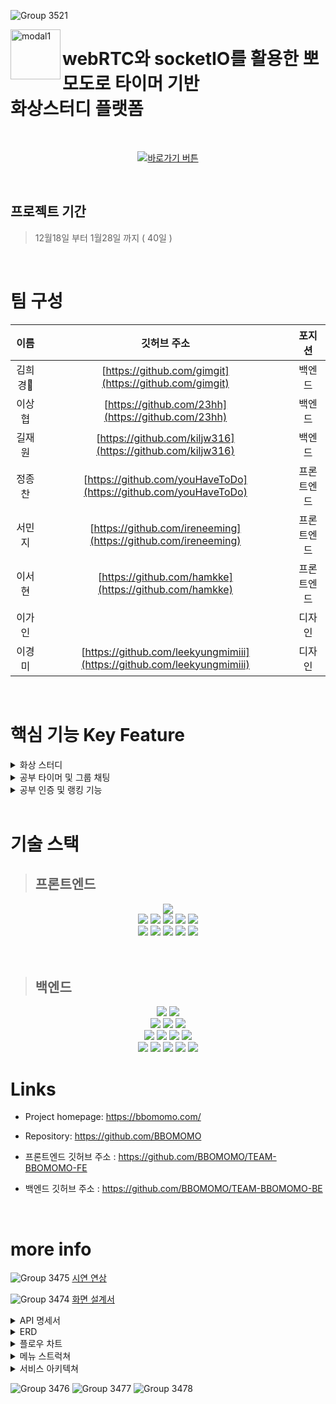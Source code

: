 ![Group 3521](https://user-images.githubusercontent.com/63698668/151089660-ee990ae6-6c70-40f8-a872-68687c05a6b9.png)

<!-- 서비스 간략설명  -->

<img width="80" alt="modal1" src="https://user-images.githubusercontent.com/87928719/151091148-ea42c383-d8b0-453f-a2da-e852340e3cdc.png" align="left">
<h1 align="left"> webRTC와 socketIO를 활용한 뽀모도로 타이머 기반<br/>화상스터디 플랫폼</h1>

<br>

<center>

[![바로가기 버튼](https://user-images.githubusercontent.com/63698668/151119816-1f14496c-84a5-4401-a840-6a376e51731f.png)](https://bbomomo.com/)

</center>

<br>


## 프로젝트 기간
>12월18일 부터 1월28일 까지 ( 40일 )

<br>

# 팀 구성
| 이름     | 깃허브 주소                                                | 포지션     |
|:--------:|:----------------------------------------------------------:|:-----------:|
| 김희경🔰 | [https://github.com/gimgit](https://github.com/gimgit)                     | 백엔드     |
| 이상협   | [https://github.com/23hh](https://github.com/23hh)                     | 백엔드     |
| 길재원   | [https://github.com/kiljw316](https://github.com/kiljw316) | 백엔드     |
| 정종찬   | [https://github.com/youHaveToDo](https://github.com/youHaveToDo)                     | 프론트엔드 |
| 서민지   | [https://github.com/ireneeming](https://github.com/ireneeming)                     | 프론트엔드 |
| 이서현   | [https://github.com/hamkke](https://github.com/hamkke)                     | 프론트엔드 |
| 이가인   | []()                     | 디자인 |
| 이경미   | [https://github.com/leekyungmimiii](https://github.com/leekyungmimiii)                     | 디자인 |

<br>

# 핵심 기능 Key Feature

<details>
<summary>화상 스터디</summary>
<div markdown="1">
 🧑‍💻 스터디룸에 접속한 유저는 webRTC를 활용하여 본인의 화면을 송출하는 동시에 다른 유저의 집중하는 모습을 실시간으로 확인
</div>
</details>

<details>
<summary>공부 타이머 및 그룹 채팅</summary>
<div markdown="1">
 ⏰ 소켓 통신을 바탕으로 공부 시간과 쉬는 시간을 구분하는 모달을 띄우고, 쉬는 시간에는 스터디룸 채팅 기능 제공
</div>
</details>

<details>
<summary>공부 인증 및 랭킹 기능</summary>
<div markdown="1">
 🏆 매일 09:00 기준으로 DB에 저장된 공부 시간을 참조하여 일일 공부시간 제공, 공부인증 게시물 작성, 주간 공부시간 랭킹 표시
</div>
</details>

<br>

# 기술 스택

> ## 프론트엔드

<p align="center">
<img src="https://img.shields.io/badge/github-181717?style=for-the-badge&logo=github&logoColor=white">
<br>
<img src="https://img.shields.io/badge/html-E34F26?style=for-the-badge&logo=html5&logoColor=white">
<img src="https://img.shields.io/badge/css-1572B6?style=for-the-badge&logo=css3&logoColor=white">
<img src="https://img.shields.io/badge/javascript-F7DF1E?style=for-the-badge&logo=javascript&logoColor=black">
<img src="https://img.shields.io/badge/React-61DAFB?style=for-the-badge&logo=React&logoColor=black">
<img src="https://img.shields.io/badge/Redux-764ABC?style=for-the-badge&logo=Redux&logoColor=white">
<br>
<img src="https://img.shields.io/badge/WebRTC-333333?style=for-the-badge&logo=WebRTC&logoColor=white">
<img src="https://img.shields.io/badge/Socket.io-010101?style=for-the-badge&logo=Socket.io&logoColor=white">
<img src="https://img.shields.io/badge/CloudFront-D05C4B?style=for-the-badge&logo=CloudFront&logoColor=white">
<img src="https://img.shields.io/badge/Route53-E68B49?style=for-the-badge&logo=Route53s&logoColor=white">
<img src="https://img.shields.io/badge/S3-569A31?style=for-the-badge&logo=S3&logoColor=white">
<br>
<br>
<br>

> ## 백엔드

<p align="center">
<img src="https://img.shields.io/badge/MySQL-4479A1?style=for-the-badge&logo=MySQL&logoColor=white">
<img src="https://img.shields.io/badge/sequelize-52B0E7?style=for-the-badge&logo=sequelize&logoColor=white">
<br>
<img src="https://img.shields.io/badge/Node-339933?style=for-the-badge&logo=Node.js&logoColor=white">
<img src="https://img.shields.io/badge/express-339933?style=for-the-badge&logo=express&logoColor=white">
<img src="https://img.shields.io/badge/Express Validator-6702AB?style=for-the-badge&logo=expresss-validator&logoColor=white">
<br>
<img src="https://img.shields.io/badge/WebRTC-333333?style=for-the-badge&logo=WebRTC&logoColor=white">
<img src="https://img.shields.io/badge/Socket.io-010101?style=for-the-badge&logo=Socket.io&logoColor=white">
<img src="https://img.shields.io/badge/github-181717?style=for-the-badge&logo=github&logoColor=white">
<img src="https://img.shields.io/badge/bcrypt-555555?style=for-the-badge&logo=bcrypt&logoColor=white">
<br>
 <img src="https://img.shields.io/badge/cors-FF253F?style=for-the-badge&logo=cors&logoColor=white">
 <img src="https://img.shields.io/badge/jwt-FB015B?style=for-the-badge&logo=jwt&logoColor=white">
 <img src="https://img.shields.io/badge/multer-BEF5A4?style=for-the-badge&logo=multer&logoColor=black">
<img src="https://img.shields.io/badge/passport-33D875?style=for-the-badge&logo=passport&logoColor=white">
<img src="https://img.shields.io/badge/AWS SDK-E68B49?style=for-the-badge&logo=AWS SDK&logoColor=white">

<br>

# Links

- Project homepage: https://bbomomo.com/
- Repository: https://github.com/BBOMOMO

- 프론트엔드 깃허브 주소 : https://github.com/BBOMOMO/TEAM-BBOMOMO-FE
- 백엔드 깃허브 주소 : https://github.com/BBOMOMO/TEAM-BBOMOMO-BE

<br>

# more info

![Group 3475](https://user-images.githubusercontent.com/63698668/151095485-db07f9d7-a895-4a60-85f1-d214a0ee8b15.png)
[시연 연상](https://youtu.be/LQ_u9ZKzZIE)

![Group 3474](https://user-images.githubusercontent.com/63698668/151095484-0d54cb7c-b35a-4f4f-947a-ce50e45489fa.png)
[화면 설계서](https://docs.google.com/presentation/d/1I7jFArgiHkIvfjGNZ5nO3M5Se-W5Q7ABn13FF47iLrw/edit?usp=sharing)


<details>
<summary>API 명세서</summary>
<div markdown="1">

![auth](https://user-images.githubusercontent.com/87928719/151182062-10082d50-771c-4835-992a-be3f1c5d034e.PNG)
![users](https://user-images.githubusercontent.com/87928719/151182046-13c8f50a-da55-4e85-b68f-e0ee2ed242d6.png)
![studyRoom](https://user-images.githubusercontent.com/87928719/151182076-8896433d-2e7e-45e1-9c45-24e4ca46761d.png)
![post](https://user-images.githubusercontent.com/87928719/151182093-e3c120e9-cc38-4eb6-a706-4068b04534fb.png)

</div>
</details>

<details>
<summary>ERD</summary>
<div markdown="1">

![ERD](https://user-images.githubusercontent.com/87928719/151114225-8c6cf0fd-a790-487e-ae87-3c0eed3d0791.PNG)

</div>
</details>

<!-- 플로우 차트  -->
<details>
<summary>플로우 차트</summary>
<div markdown="1">

![flow_chart_bbomomo](https://user-images.githubusercontent.com/63698668/151087747-eca18099-6022-4141-9426-1c4e3967d7b8.jpg)

</div>
</details>

<!-- 메뉴 스트럭쳐  -->
<details>
<summary>메뉴 스트럭쳐</summary>
<div markdown="1">

![Menu Structure](https://user-images.githubusercontent.com/87928719/151090653-8b9ee168-802b-4901-bba9-89dc381f2279.png)

</div>
</details>

<!-- 아키텍쳐  -->
<details>
<summary>서비스 아키텍쳐</summary>
<div markdown="1">

![아키텍쳐](https://user-images.githubusercontent.com/87928719/151095738-1be7f0ef-5fc9-41b2-9b7d-dad6d0bad81a.png)

</div>
</details>


![Group 3476](https://user-images.githubusercontent.com/63698668/151095487-5436eb0a-2cef-4d57-802c-0095eb171d97.png)
![Group 3477](https://user-images.githubusercontent.com/63698668/151095490-9e2b3688-9f9f-4e93-9165-97b8423fef78.png)
![Group 3478](https://user-images.githubusercontent.com/63698668/151095492-35f5e6d7-1854-4175-8b94-d5e19ac19c65.png)
